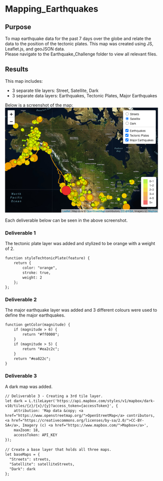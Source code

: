 # Mapping_Earthquakes

## Purpose
To map earthquake data for the past 7 days over the globe and relate the data to the position of the tectonic plates. This map was created using JS, Leaflet.js, and geoJSON data.
<br>
Please navigate to the Earthquake_Challenge folder to view all relevant files.

## Results
This map includes: 
* 3 separate tile layers: Street, Satellite, Dark
* 3 separate data layers: Earthquakes, Tectonic Plates, Major Earthquakes

Below is a screenshot of the map:<br>
![Screenshot](/images/map.png)

Each deliverable below can be seen in the above screenshot.

### Deliverable 1
The tectonic plate layer was added and stylized to be orange with a weight of 2.
```    
function styleTechtonicPlate(feature) {
    return {
        color: "orange",
        stroke: true,
        weight: 2
    };
};
```

### Deliverable 2
The major earthquake layer was added and 3 different colours were used to define the major earthquakes.
```    
function getColor(magnitude) {
    if (magnitude > 6) {
        return "#ff0000";
    }
    if (magnitude > 5) {
        return "#ea2c2c";
    }
    return "#ea822c";
}
```

### Deliverable 3
A dark map was added.
```
// Deliverable 3 - Creating a 3rd tile layer.
let dark = L.tileLayer('https://api.mapbox.com/styles/v1/mapbox/dark-v10/tiles/{z}/{x}/{y}?access_token={accessToken}', {
	attribution: 'Map data &copy; <a href="https://www.openstreetmap.org/">OpenStreetMap</a> contributors, <a href="https://creativecommons.org/licenses/by-sa/2.0/">CC-BY-SA</a>, Imagery (c) <a href="https://www.mapbox.com/">Mapbox</a>',
	maxZoom: 18,
	accessToken: API_KEY
});

// Create a base layer that holds all three maps.
let baseMaps = {
  "Streets": streets,
  "Satellite": satelliteStreets,
  "Dark": dark
};
```

